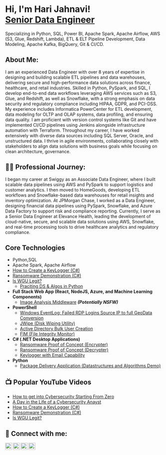 <h1>Hi, I'm Hari Jahnavi! <br/><a href="www.linkedin.com/in/hari-jahnavi-kada-26a775299">Senior Data Engineer</a></h1>
<p>Specializing in Python, SQL, Power BI, Apache Spark, Apache Airflow, AWS (S3, Glue, Redshift, Lambda), ETL & ELT Pipeline Development, Data Modeling, Apache Kafka, BigQuery, Git & CI/CD.</p>


<h2> About Me:</h2>

<p>I am an experienced Data Engineer with over 8 years of expertise in designing and building scalable ETL pipelines and data warehouses, delivering secure and high-performance data solutions across finance, healthcare, and retail industries. Skilled in Python, PySpark, and SQL, I develop end-to-end data workflows leveraging AWS services such as S3, Glue, and Redshift, as well as Snowflake, with a strong emphasis on data security and regulatory compliance including HIPAA, GDPR, and PCI-DSS. My experience includes Informatica PowerCenter for ETL development, data modeling for OLTP and OLAP systems, data profiling, and ensuring data quality. I am proficient with version control systems like Git and have implemented CI/CD pipelines using Jenkins alongside infrastructure automation with Terraform. Throughout my career, I have worked extensively with diverse data sources including SQL Server, Oracle, and unstructured data. I thrive in agile environments, collaborating closely with stakeholders to align data solutions with business goals while focusing on clean architecture, governance.</p>

<h2>👨‍💻 Professional Journey:</h2>

<p>I began my career at Swiggy as an Associate Data Engineer, where I built scalable data pipelines using AWS and PySpark to support logistics and customer analytics. I then moved to HomeGoods, developing ETL workflows and Snowflake-based data warehouses for retail insights and inventory optimization. At JPMorgan Chase, I worked as a Data Engineer, designing financial data pipelines using PySpark, Snowflake, and Azure Data Factory to support risk and compliance reporting. Currently, I serve as a Senior Data Engineer at Elevance Health, leading the development of cloud-native, secure, and scalable data solutions using AWS, Snowflake, and real-time processing tools to drive healthcare analytics and regulatory compliance.</p>

<h2> Core Technologies </h2>

- Python,SQL
-  Apache Spark, Apache Airflow
- [How to Create a KeyLogger (C#)](https://www.youtube.com/watch?v=N-L9hklSlNk)
- [Ransomware Demonstration (C#)](https://www.youtube.com/watch?v=OfvdQeh79s0)
- [Is WGU Legit?](https://www.youtube.com/watch?v=E2MwRWxDBkA)
  - [Praciting DS & Algos in Python](https://github.com/joshmadakor1/Algorithms-Practice)
- <b>Full Stack Web App (React, NodeJS, Azure, and Machine Learning Components)</b>
  - [Image Analysis Middleware](https://github.com/joshmadakor1/4chan-Image-Analysis-Middleware-C964) <b><i>(Potentially NSFW)</b></i>
- <b>PowerShell</b>
  - [Windows EventLog: Failed RDP Logins Source IP to full GeoData Conversion](https://github.com/joshmadakor1/Sentinel-Lab)
  - [JWipe (Disk Wiping Utility)](https://github.com/joshmadakor1/Jwipe.PowerShell)
  - [Active Directory Bulk User Creation](https://github.com/joshmadakor1/AD_PS)
  - [FIM (File Integrity Monitor)](https://github.com/joshmadakor1/PowerShell-Integrity-FIM)
- <b>C# (.NET Desktop Applications)</b>
  - [Ransomware Proof of Concept (Encrypter)](https://github.com/joshmadakor1/EncrypterPOC)
  - [Ransomware Proof of Concept (Decrypter)](https://github.com/joshmadakor1/DecrypterPOC)
  - [Keylogger with Email Capability](https://github.com/joshmadakor1/Key-Logger-With-Email)
- <b>Python</b>
  - [Package Delivery Application (Datastructures and Algorithms Demo)](https://github.com/joshmadakor1/Package-Delivery-Pathfinding-Algorithm)

<h2>📺 Popular YouTube Videos</h2>

- [How to get into Cybersecurity Starting From Zero](https://www.youtube.com/watch?v=a83ASGn_V_s)
- [A Day in the Life of a Cybersecurity Anayst](https://www.youtube.com/watch?v=uHy3oM7NnoU)
- [How to Create a KeyLogger (C#)](https://www.youtube.com/watch?v=N-L9hklSlNk)
- [Ransomware Demonstration (C#)](https://www.youtube.com/watch?v=OfvdQeh79s0)
- [Is WGU Legit?](https://www.youtube.com/watch?v=E2MwRWxDBkA)

<h2> 🤳 Connect with me:</h2>

[<img align="left" alt="JoshMadakor | YouTube" width="22px" src="https://cdn.jsdelivr.net/npm/simple-icons@v3/icons/youtube.svg" />][youtube]
[<img align="left" alt="JoshMadakor | Twitter" width="22px" src="https://cdn.jsdelivr.net/npm/simple-icons@v3/icons/twitter.svg" />][twitter]
[<img align="left" alt="JoshMadakor | LinkedIn" width="22px" src="https://cdn.jsdelivr.net/npm/simple-icons@v3/icons/linkedin.svg" />][linkedin]
[<img align="left" alt="JoshMadakor | Instagram" width="22px" src="https://cdn.jsdelivr.net/npm/simple-icons@v3/icons/instagram.svg" />][instagram]

[twitter]: https://twitter.com/joshmadakor
[youtube]: https://www.youtube.com/c/joshmadakor
[instagram]: https://www.instagram.com/joshmadakor/
[linkedin]: https://linkedin.com/in/joshmadakor

<!--
**joshmadakor1/joshmadakor1** is a ✨ _special_ ✨ repository because its `README.md` (this file) appears on your GitHub profile.

Here are some ideas to get you started:

- 🔭 I’m currently working on ...
- 🌱 I’m currently learning ...
- 👯 I’m looking to collaborate on ...
- 🤔 I’m looking for help with ...
- 💬 Ask me about ...
- 📫 How to reach me: ...
- 😄 Pronouns: ...
- ⚡ Fun fact: ...
-->
